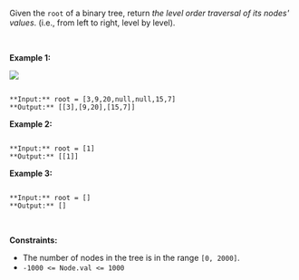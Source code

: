 Given the `root` of a binary tree, return *the level order traversal of its nodes' values*. (i.e., from left to right, level by level).


 


**Example 1:**


![](https://assets.leetcode.com/uploads/2021/02/19/tree1.jpg)

```

**Input:** root = [3,9,20,null,null,15,7]
**Output:** [[3],[9,20],[15,7]]

```

**Example 2:**



```

**Input:** root = [1]
**Output:** [[1]]

```

**Example 3:**



```

**Input:** root = []
**Output:** []

```

 


**Constraints:**


* The number of nodes in the tree is in the range `[0, 2000]`.
* `-1000 <= Node.val <= 1000`



